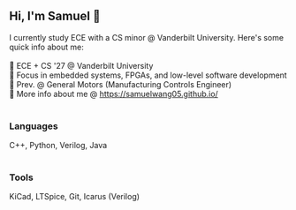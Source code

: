 ## Hi, I'm Samuel 👋<br/>

I currently study ECE with a CS minor @ Vanderbilt University. Here's some quick info about me: <br/><br/>
🌱 ECE + CS '27 @ Vanderbilt University<br/>
🔭 Focus in embedded systems, FPGAs, and low-level software development<br/>
🚗 Prev. @ General Motors (Manufacturing Controls Engineer)<br/>
🤔 More info about me @ https://samuelwang05.github.io/<br/><br/>
### Languages<br/>
C++, Python, Verilog, Java<br/><br/>
### Tools<br/>
KiCad, LTSpice, Git, Icarus (Verilog)
